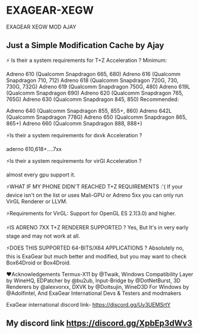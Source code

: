 # EXAGEAR-XEGW
EXAGEAR XEGW MOD AJAY

Just a Simple Modification Cache by Ajay
-----------------------------------------
⚡ Is their a system requirements for T+Z Acceleration ?
Minimum:

Adreno 610 (Qualcomm Snapdragon 665, 680)
Adreno 616 (Qualcomm Snapdragon 710, 712)
Adreno 618 (Qualcomm Snapdragon 720G, 730, 730G, 732G)
Adreno 619 (Qualcomm Snapdragon 750G, 480)
Adreno 619L (Qualcomm Snapdragon 690)
Adreno 620 (Qualcomm Snapdragon 765, 765G)
Adreno 630 (Qualcomm Snapdragon 845, 850)
Recommended:

Adreno 640 (Qualcomm Snapdragon 855, 855+, 860)
Adreno 642L (Qualcomm Snapdragon 778G)
Adreno 650 (Qualcomm Snapdragon 865, 865+)
Adreno 660 (Qualcomm Snapdragon 888, 888+)

⚡Is their a system requirements for dxvk Acceleration ?

aderno 610,618+....7xx

⚡Is their a system requirements for virGl Acceleration ?

almost every gpu support it.

⚡WHAT IF MY PHONE DIDN'T REACHED T+Z REQUIREMENTS :'(
If your device isn't on the list or uses Mali-GPU or Adreno 5xx you can only run VirGL Renderer or LLVM.

⚡Requirements for VirGL: Support for OpenGL ES 2.1(3.0) and higher.

⚡IS ADRENO 7XX T+Z RENDERER SUPPORTED ?
Yes, But It's in very early stage and may not work at all.

⚡DOES THIS SUPPORTED 64-BITS/X64 APPLICATIONS ?
Absolutely no, this is ExaGear but much better and modified, but you may want to check Box64Droid or Box4Droid.

❤️Acknowledgements
Termux-X11 by @Twaik,
Windows Compatibility Layer by WineHQ,
EDPatcher by @bu2ub,
Input-Bridge by @DotNetBurst,
3D Renderers by @alexvorxx,
DXVK by @Doitsujin,
WineD3D For Windows by @Adolfintel,
And ExaGear International Devs & Testers and modmakers

ExaGear international discord link- https://discord.gg/Uy3UEMSrtY

My discord link
https://discord.gg/XpbEp3dWv3
---------------------------------------------------
